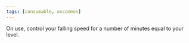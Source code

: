 ```yaml
---
tags: [consumable, uncommon]
---
```

On use, control your falling speed for a number of minutes equal to your level.
